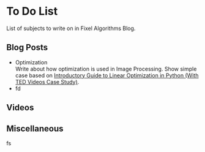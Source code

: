 # To Do List

List of subjects to write on in Fixel Algorithms Blog.

## Blog Posts

 * Optimization  
   Write about how optimization is used in Image Processing. Show simple case based on [Introductory Guide to Linear Optimization in Python (With TED Videos Case Study)](https://www.analyticsvidhya.com/blog/2017/10/linear-optimization-in-python/).
 * fd

## Videos

## Miscellaneous

fs